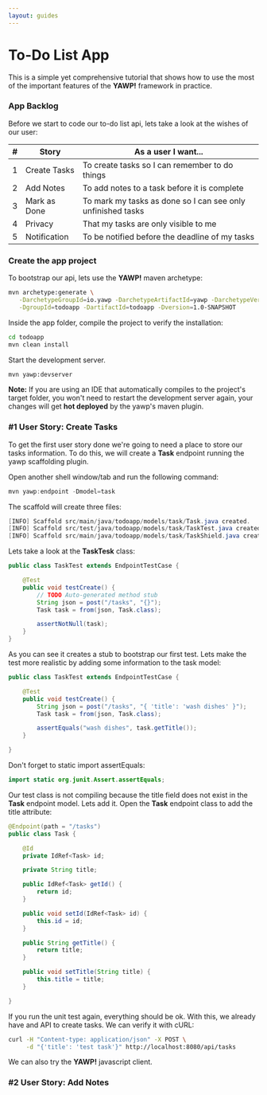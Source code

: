 ```yaml
---
layout: guides
---
```

# To-Do List App

This is a simple yet comprehensive tutorial that shows how to use the most of the important features
of the __YAWP!__ framework in practice.

### App Backlog

Before we start to code our to-do list api, lets take a look at the wishes of our user:

| # | Story         | As a user I want...    
| - |-------------- |----------------------------
| 1 | Create Tasks  | To create tasks so I can remember to do things
| 2 | Add Notes     | To add notes to a task before it is complete
| 3 | Mark as Done  | To mark my tasks as done so I can see only unfinished tasks
| 4 | Privacy       | That my tasks are only visible to me
| 5 | Notification  | To be notified before the deadline of my tasks

### Create the app project

To bootstrap our api, lets use the __YAWP!__ maven archetype:

~~~ bash
mvn archetype:generate \
   -DarchetypeGroupId=io.yawp -DarchetypeArtifactId=yawp -DarchetypeVersion=LATEST \
   -DgroupId=todoapp -DartifactId=todoapp -Dversion=1.0-SNAPSHOT
~~~

Inside the app folder, compile the project to verify the installation:

~~~ bash
cd todoapp
mvn clean install
~~~

Start the development server.

~~~ bash
mvn yawp:devserver
~~~

__Note:__ If you are using an IDE that automatically compiles to the project's
target folder, you won't need to restart the development server again, your changes will get
__hot deployed__ by the yawp's maven plugin.


### #1 User Story: Create Tasks

To get the first user story done we're going to need a place to store our tasks information. 
To do this, we will create a __Task__ endpoint running the yawp scaffolding plugin. 

Open another shell window/tab and run the following command:

~~~ java
mvn yawp:endpoint -Dmodel=task
~~~

The scaffold will create three files:

~~~ java
[INFO] Scaffold src/main/java/todoapp/models/task/Task.java created.
[INFO] Scaffold src/test/java/todoapp/models/task/TaskTest.java created.
[INFO] Scaffold src/main/java/todoapp/models/task/TaskShield.java created.
~~~

Lets take a look at the __TaskTesk__ class:

~~~ java
public class TaskTest extends EndpointTestCase {

	@Test
	public void testCreate() {
		// TODO Auto-generated method stub
		String json = post("/tasks", "{}");
		Task task = from(json, Task.class);

		assertNotNull(task);
	}
}
~~~

As you can see it creates a stub to bootstrap our first test. Lets make the test more realistic by 
adding some information to the task model:

~~~ java
public class TaskTest extends EndpointTestCase {

	@Test
	public void testCreate() {
		String json = post("/tasks", "{ 'title': 'wash dishes' }");
		Task task = from(json, Task.class);

		assertEquals("wash dishes", task.getTitle());
	}

}
~~~

Don't forget to static import assertEquals:

~~~ java
import static org.junit.Assert.assertEquals;
~~~

Our test class is not compiling because the title field does not exist in the __Task__ endpoint model.
Lets add it. Open the __Task__ endpoint class to add the title attribute:

~~~ java
@Endpoint(path = "/tasks")
public class Task {

	@Id
	private IdRef<Task> id;

	private String title;

	public IdRef<Task> getId() {
		return id;
	}

	public void setId(IdRef<Task> id) {
		this.id = id;
	}

	public String getTitle() {
		return title;
	}

	public void setTitle(String title) {
		this.title = title;
	}

}
~~~

If you run the unit test again, everything should be ok. With this, we already have and API to create
tasks. We can verify it with cURL:

~~~ bash
curl -H "Content-type: application/json" -X POST \
     -d "{'title': 'test task'}" http://localhost:8080/api/tasks
~~~

We can also try the __YAWP!__ javascript client.

### #2 User Story: Add Notes



